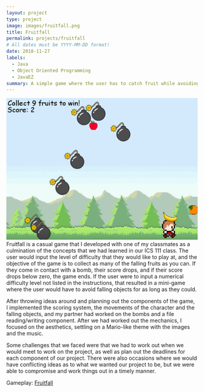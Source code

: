 ```yaml
---
layout: project
type: project
image: images/fruitfall.png
title: Fruitfall
permalink: projects/fruitfall
# All dates must be YYYY-MM-DD format!
date: 2018-11-27
labels:
  - Java
  - Object Oriented Programming
  - JavaEZ
summary: A simple game where the user has to catch fruit while avoiding bombs.
---
```




<img class="ui medium middle floated rounded image" src="/images/Screen Shot 2020-01-22 at 9.30.20 PM.png"> 
Fruitfall is a casual game that I developed with one of my classmates as a culmination of the concepts that we had learned in our ICS 111 class. The user would input the level of difficulty that they would like to play at, and the objective of the game is to collect as many of the falling fruits as you can. If they come in contact with a bomb, their score drops, and if their score drops below zero, the game ends. If the user were to input a numerical difficulty level not listed in the instructions, that resulted in a mini-game where the user would have to avoid falling objects for as long as they could.

After throwing ideas around and planning out the components of the game, I implemented the scoring system, the movements of the character and the falling objects, and my partner had worked on the bombs and a file reading/writing component. After we had worked out the mechanics, I focused on the aesthetics, settling on a Mario-like theme with the images and the music. 

Some challenges that we faced were that we had to work out when we would meet to work on the project, as well as plan out the deadlines for each component of our project. There were also occasions where we would have conflicting ideas as to what we wanted our project to be, but we were able to compromise and work things out in a timely manner.  


Gameplay: <a href="https://www.youtube.com/watch?v=XXgyfs1-C80">Fruitfall</a>


